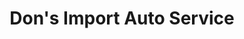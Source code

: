 ---
title: "Don's Import Auto Service"
url: /vero-beach/dons-import-auto-service/
shop: car repair
---